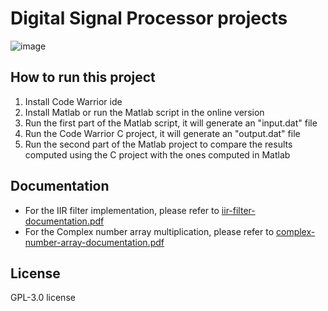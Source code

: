 # Digital Signal Processor projects
![image](https://etti.upb.ro/wp-content/uploads/2023/09/ETTI-LOGO-A-1.webp)

## How to run this project
1. Install Code Warrior ide
2. Install Matlab or run the Matlab script in the online version
4. Run the first part of the Matlab script, it will generate an "input.dat" file
5. Run the Code Warrior C project, it will generate an "output.dat" file
6. Run the second part of the Matlab project to compare the results computed
using the C project with the ones computed in Matlab

## Documentation
- For the IIR filter implementation, please refer to [iir-filter-documentation.pdf](iir-filter-documentation.pdf)
- For the Complex number array multiplication, please refer to [complex-number-array-documentation.pdf](complex-number-array-documentation.pdf)

## License
GPL-3.0 license



